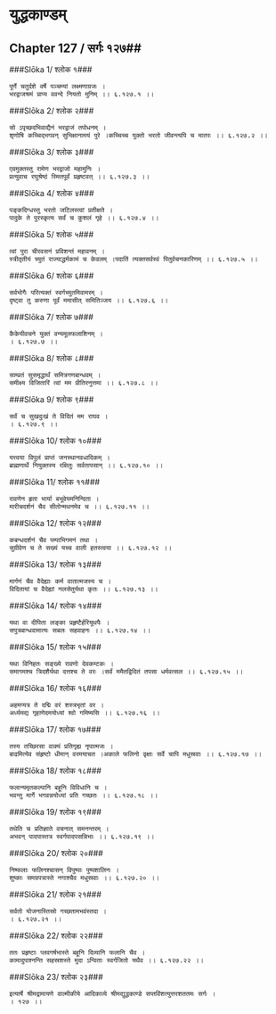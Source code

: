 युद्धकाण्डम्
===============================


## Chapter 127  / सर्गः १२७##


###Slōka 1/ श्लोक १###


    पूर्णे चतुर्दशे वर्षे पञ्चम्यां लक्ष्मणाग्रजः ।
    भरद्वाजश्रमं प्राप्य ववन्दे नियतो मुनिम् ।। ६.१२७.१ ।।


###Slōka 2/ श्लोक २###


    सो ऽपृच्छदभिवाद्यैनं भरद्वाजं तपोधनम् ।
    शृणोषि कच्चिद्भगवन् सुभिक्षानामयं पुरे ।कच्चिच्च युक्तो भरतो जीवन्त्यपि च मातरः ।। ६.१२७.२ ।।


###Slōka 3/ श्लोक ३###


    एवमुक्तस्तु रामेण भरद्वाजो महामुनिः ।
    प्रत्युवाच रघुश्रेष्ठं स्मितपूर्वं प्रहृष्टवत् ।। ६.१२७.३ ।।


###Slōka 4/ श्लोक ४###


    पङ्कदिग्धस्तु भरतो जटिलस्त्वां प्रतीक्षते ।
    पादुके ते पुरस्कृत्य सर्वं च कुशलं गृहे ।। ६.१२७.४ ।।


###Slōka 5/ श्लोक ५###


    त्वां पुरा चीरवसनं प्रविशन्तं महावनम् ।
    स्त्रीतृतीयं च्युतं राज्याद्धर्मकामं च केवलम् ।पदातिं त्यक्तसर्वस्वं पितुर्वचनकारिणम् ।। ६.१२७.५ ।।


###Slōka 6/ श्लोक ६###


    सर्वभोगैः परित्यक्तं स्वर्गच्युतमिवामरम् ।
    दृष्ट्वा तु करुणा पूर्वं ममासीत् समितिञ्जय ।। ६.१२७.६ ।।


###Slōka 7/ श्लोक ७###


    कैकेयीवचने युक्तं वन्यमूलफलाशिनम् ।
    । ६.१२७.७ ।।


###Slōka 8/ श्लोक ८###


    साम्प्रतं सुसमृद्धार्थं समित्रगणबान्धवम् ।
    समीक्ष्य विजितारिं त्वां मम प्रीतिरनुत्तमा ।। ६.१२७.८ ।।


###Slōka 9/ श्लोक ९###


    सर्वं च सुखदुःखं ते विदितं मम राघव ।
    । ६.१२७.९ ।।


###Slōka 10/ श्लोक १०###


    यत्त्वया विपुलं प्राप्तं जनस्थानवधादिकम् ।
    ब्राह्मणार्थे नियुक्तस्य रक्षितुः सर्वतापसान् ।। ६.१२७.१० ।।


###Slōka 11/ श्लोक ११###


    रावणेन हृता भार्या बभूवेयमनिन्दिता ।
    मारीचदर्शनं चैव सीतोन्मथनमेव च ।। ६.१२७.११ ।।


###Slōka 12/ श्लोक १२###


    कबन्धदर्शनं चैव पम्पाभिगमनं तथा ।
    सुग्रीवेण च ते सख्यं यच्च वाली हतस्त्वया ।। ६.१२७.१२ ।।


###Slōka 13/ श्लोक १३###


    मार्गणं चैव वैदेह्याः कर्म वातात्मजस्य च ।
    विदितायां च वैदेह्यां नलसेतुर्यथा कृतः ।। ६.१२७.१३ ।।


###Slōka 14/ श्लोक १४###


    यथा वा दीपिता लङ्का प्रहृष्टैर्हरियूथपैः ।
    सपुत्रबान्धवामात्यः सबलः सहवाहनः ।। ६.१२७.१४ ।।


###Slōka 15/ श्लोक १५###


    यथा विनिहतः सङ्ख्ये रावणो देवकम्टकः ।
    समागमश्च त्रिदशैर्यथा दत्तश्च ते वरः ।सर्वं ममैतद्विदितं तपसा धर्मवत्सल ।। ६.१२७.१५ ।।


###Slōka 16/ श्लोक १६###


    अहमप्यत्र ते दद्मि वरं शस्त्रभृतां वर ।
    अर्ध्यमद्य गृहाणेदमयोध्यां श्वो गमिष्यसि ।। ६.१२७.१६ ।।


###Slōka 17/ श्लोक १७###


    तस्य तच्छिरसा वाक्यं प्रतिगृह्य नृपात्मजः ।
    बाढमित्येव संहृष्टो धीमान् वरमयाचत ।अकाले फलिनो वृक्षाः सर्वे चापि मधुस्रवाः ।। ६.१२७.१७ ।।


###Slōka 18/ श्लोक १८###


    फलान्यमृतकल्पानि बहूनि विविधानि च ।
    भवन्तु मार्गे भगवन्नयोध्यां प्रति गच्छतः ।। ६.१२७.१८ ।।


###Slōka 19/ श्लोक १९###


    तथेति च प्रतिज्ञाते वचनात् समनन्तरम् ।
    अभवन् पादपास्तत्र स्वर्गपादपसन्निभाः ।। ६.१२७.१९ ।।


###Slōka 20/ श्लोक २०###


    निष्फलाः फलिनश्चासन् विपुष्पाः पुष्पशालिनः ।
    शुष्काः समग्रपत्रास्ते नगाश्चैव मधुस्रवाः ।। ६.१२७.२० ।।


###Slōka 21/ श्लोक २१###


    सर्वतो योजनास्तिस्रो गच्छतामभवंस्तदा ।
    । ६.१२७.२१ ।।


###Slōka 22/ श्लोक २२###


    ततः प्रहृष्टाः प्लवगर्षभास्ते बहूनि दिव्यानि फलानि चैव ।
    कामादुपाश्नन्ति सहस्रशस्ते मुदा ऽन्विताः स्वर्गजितो यथैव ।। ६.१२७.२२ ।।


###Slōka 23/ श्लोक २३###


    इत्यार्षे श्रीमद्रामायणे वाल्मीकीये आदिकाव्ये श्रीमद्युद्धकाण्डे सप्तविंशत्युत्तरशततमः सर्गः ।
    । १२७ ।।


